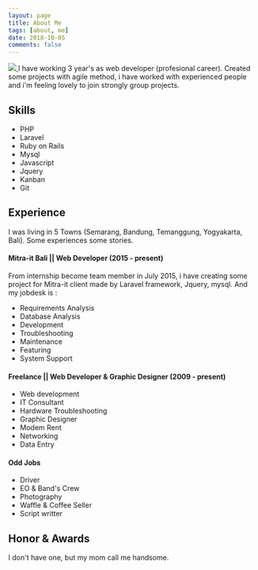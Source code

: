 ```yaml
---
layout: page
title: About Me
tags: [about, me]
date: 2018-10-05
comments: false
---
```

     
<a href="{{ site.url }}">
                        <img src="https://media.licdn.com/dms/image/C5103AQFeMs66foQf_w/profile-displayphoto-shrink_200_200/0?e=1548892800&v=beta&t=pxdVgJhsu86XliAeV0tqhnhOUPmeiI0Rfy47QpYJqMI" class="img-circle zoombtn animated rotateIn">
                    </a>
I have working 3 year's as web developer (profesional career). Created some projects with agile method, i have worked with experienced people and i'm feeling lovely to join strongly group projects.

## Skills

* PHP
* Laravel
* Ruby on Rails
* Mysql
* Javascript
* Jquery
* Kanban
* Git 

## Experience
I was living in 5 Towns (Semarang, Bandung, Temanggung, Yogyakarta, Bali). Some experiences some stories.

#### Mitra-it Bali || Web Developer (2015 - present)
From internship become team member in July 2015, i have creating some project for Mitra-it client made by Laravel framework, Jquery, mysql. And my jobdesk is :
- Requirements Analysis
- Database Analysis
- Development
- Troubleshooting
- Maintenance
- Featuring
- System Support

#### Freelance || Web Developer & Graphic Designer  (2009 - present)
- Web development
- IT Consultant
- Hardware Troubleshooting
- Graphic Designer
- Modem Rent
- Networking
- Data Entry

#### Odd Jobs
- Driver
- EO & Band's Crew
- Photography
- Waffle & Coffee Seller
- Script writter

## Honor & Awards
I don't have one, but my mom call me handsome.
